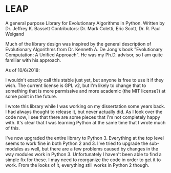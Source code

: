 # LEAP
A general purpose Library for Evolutionary Algorithms in Python.
Written by Dr. Jeffrey K. Bassett
Contributors: Dr. Mark Coletti, Eric Scott, Dr. R. Paul Weigand

Much of the library design was inspired by the general description of
Evolutionary Algorithms from Dr. Kenneth A. De Jong's book "Evolutionary
Computation: A Unified Approach".  He was my Ph.D. advisor, so I am quite
familiar with his approach.

As of 10/6/2018:

I wouldn't exactly call this stable just yet, but anyone is free to use it if
they wish.  The current license is GPL v2, but I'm likely to change that to
something that is more permissive and more academic (the MIT license?) at some
point in the future.

I wrote this library while I was working on my dissertation some years back.
I had always thought to release it, but never actually did.  As I look over
the code now, I see that there are some pieces that I'm not completely happy
with.  It's clear that I was learning Python at the same time that I wrote
much of this.

I've now upgraded the entire library to Python 3.  Everything at the top level
seems to work fine in both Python 2 and 3.  I've tried to upgrade the
sub-modules as well, but there are a few problems caused by changes in the way
modules work in Python 3.  Unfortunately I haven't been able to find a simple
fix for these.  I may need to reorganize the code in order to get it to work.
From the looks of it, everything still works in Python 2 though.

